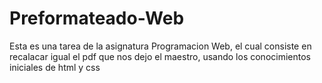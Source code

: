 # Preformateado-Web
Esta es una tarea de la asignatura Programacion Web, el cual consiste en recalacar igual el pdf que nos dejo el maestro, usando los conocimientos iniciales de html y css

